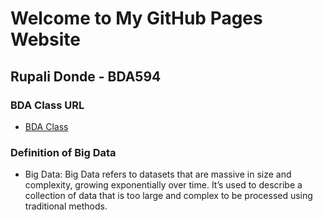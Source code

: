 # Welcome to My GitHub Pages Website

## Rupali Donde - BDA594

### BDA Class URL
- [BDA Class](https://sdsu.instructure.com/courses/162125)

### Definition of Big Data
- Big Data: Big Data refers to datasets that are massive in size and complexity, growing exponentially over time. 
It’s used to describe a collection of data that is too large and complex to be processed using traditional methods.
